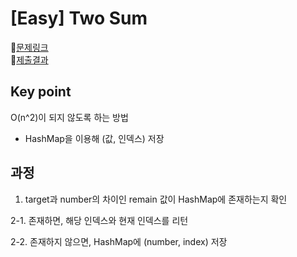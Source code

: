 # [Easy] Two Sum
📍[문제링크](https://leetcode.com/problems/two-sum/description/)\
📍[제출결과](https://leetcode.com/problems/two-sum/submissions/1023017062/)

## Key point
O(n^2)이 되지 않도록 하는 방법
- HashMap을 이용해 (값, 인덱스) 저장

## 과정
1. target과 number의 차이인 remain 값이 HashMap에 존재하는지 확인

2-1. 존재하면, 해당 인덱스와 현재 인덱스를 리턴

2-2. 존재하지 않으면, HashMap에 (number, index) 저장
